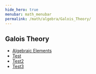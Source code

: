 ```yaml
---
hide_hero: true
menubar: math_menubar
permalink: /math/algebra/Galois_Theory/
---
```


## Galois Theory
- [Algebraic Elements](10_Algebraic_Elements.md)
- [Test](20_test.md)
- [Test2](100_test2.md)
- [Test3](110_test3.md)
